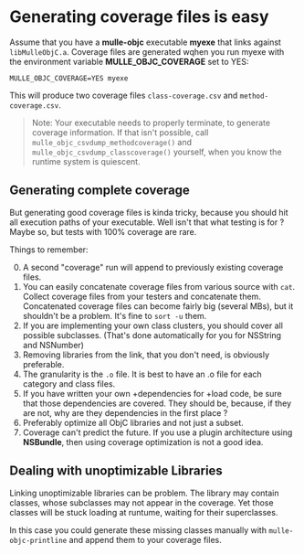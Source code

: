 # Generating coverage files is easy

Assume that you have a **mulle-objc** executable **myexe** that links
against `libMulleObjC.a`. Coverage files are generated wqhen you run myexe
with the environment variable  **MULLE_OBJC_COVERAGE** set to YES:

```
MULLE_OBJC_COVERAGE=YES myexe
```

This will produce two coverage files `class-coverage.csv` and
`method-coverage.csv`.

> Note: Your executable needs to properly terminate, to generate
> coverage information. If that isn't possible,
> call `mulle_objc_csvdump_methodcoverage()` and
> `mulle_objc_csvdump_classcoverage()` yourself, when you know the runtime
> system is quiescent.


## Generating complete coverage

But generating good coverage files is kinda tricky, because you should hit
all execution paths of your executable. Well isn't that what testing is for ?
Maybe so, but tests with 100% coverage are rare.

Things to remember:

0. A second "coverage" run will append to previously existing coverage files.
1. You can easily concatenate coverage files from various source with `cat`.
Collect coverage files from your testers and concatenate them.
Concatenated coverage files can become fairly big (several MBs), but it
shouldn't be a problem. It's fine to `sort -u` them.
2. If you are implementing your own class clusters, you should cover all
possible  subclasses. (That's done automatically for you for NSString and
NSNumber)
3. Removing libraries from the link, that you don't need, is obviously
preferable.
4. The granularity is the `.o` file. It is best to have an .o file for
each category and class files.
5. If you have written your own +dependencies for +load code, be sure that
those dependencies are covered. They should be, because, if they are not,
why are they dependencies in the first place ?
6. Preferably optimize all ObjC libraries and not just a subset.
7. Coverage can't predict the future. If you use a plugin architecture 
using **NSBundle**, then using coverage optimization is not a good idea.


## Dealing with unoptimizable Libraries

Linking unoptimizable libraries can be problem. The library may contain
classes, whose subclasses may not appear in the coverage. Yet those classes
will be stuck loading at runtume, waiting for their superclasses.

In this case you could generate these missing classes manually with
`mulle-objc-printline` and append them to your coverage files.




